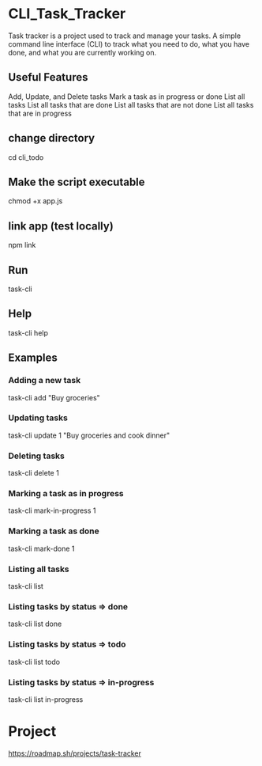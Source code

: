 # CLI_Task_Tracker

Task tracker is a project used to track and manage your tasks. A simple command line interface (CLI) to track what you need to do, what you have done, and what you are currently working on.

## Useful Features

Add, Update, and Delete tasks
Mark a task as in progress or done
List all tasks
List all tasks that are done
List all tasks that are not done
List all tasks that are in progress

## change directory

cd cli_todo

## Make the script executable

chmod +x app.js

## link app (test locally)

npm link

## Run

task-cli

## Help

task-cli help

## Examples

### Adding a new task

task-cli add "Buy groceries"

### Updating tasks

task-cli update 1 "Buy groceries and cook dinner"

### Deleting tasks

task-cli delete 1

### Marking a task as in progress

task-cli mark-in-progress 1

### Marking a task as done

task-cli mark-done 1

### Listing all tasks

task-cli list

### Listing tasks by status => done

task-cli list done

### Listing tasks by status => todo

task-cli list todo

### Listing tasks by status => in-progress

task-cli list in-progress

# Project

https://roadmap.sh/projects/task-tracker
